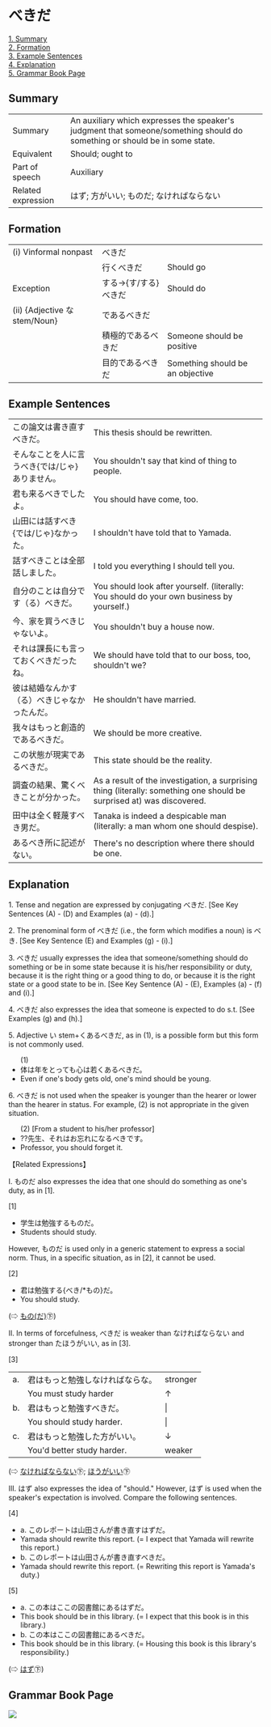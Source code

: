 # べきだ

[1. Summary](#summary)<br>
[2. Formation](#formation)<br>
[3. Example Sentences](#example-sentences)<br>
[4. Explanation](#explanation)<br>
[5. Grammar Book Page](#grammar-book-page)<br>


## Summary

<table><tr>   <td>Summary</td>   <td>An auxiliary which expresses the speaker's judgment that someone/something should do something or should be in some state.</td></tr><tr>   <td>Equivalent</td>   <td>Should; ought to</td></tr><tr>   <td>Part of speech</td>   <td>Auxiliary</td></tr><tr>   <td>Related expression</td>   <td>はず; 方がいい; ものだ; なければならない</td></tr></table>

## Formation

<table class="table"> <tbody><tr class="tr head"> <td class="td"><span class="numbers">(i)</span> <span> <span class="bold">Vinformal    nonpast</span></span></td> <td class="td"><span class="concept">べきだ</span> </td> <td class="td"><span>&nbsp;</span></td> </tr> <tr class="tr"> <td class="td"><span>&nbsp;</span></td> <td class="td"><span>行く<span class="concept">べきだ</span></span> </td> <td class="td"><span>Should go</span></td> </tr> <tr class="tr head"> <td class="td"><span class="bold"><span>Exception</span></span></td> <td class="td"><span>する</span><span>→{<span class="concept">す</span>/<span class="concept">する</span>} <span class="concept">べきだ</span></span></td> <td class="td"><span>Should do</span></td> </tr> <tr class="tr head"> <td class="td"><span class="numbers">(ii)</span> <span> <span class="bold">{Adjective    な stem/Noun}</span></span></td> <td class="td"><span class="concept">であるべきだ</span> </td> <td class="td"><span>&nbsp;</span></td> </tr> <tr class="tr"> <td class="td"><span>&nbsp;</span></td> <td class="td"><span>積極的<span class="concept">であるべきだ</span></span> </td> <td class="td"><span>Someone should be positive</span></td> </tr> <tr class="tr"> <td class="td"><span>&nbsp;</span></td> <td class="td"><span>目的<span class="concept">であるべきだ</span></span> </td> <td class="td"><span>Something should be an    objective</span></td> </tr> </tbody></table>

## Example Sentences

<table><tr>   <td>この論文は書き直すべきだ。</td>   <td>This thesis should be rewritten.</td></tr><tr>   <td>そんなことを人に言うべき{では/じゃ}ありません。</td>   <td>You shouldn't say that kind of thing to people.</td></tr><tr>   <td>君も来るべきでしたよ。</td>   <td>You should have come, too.</td></tr><tr>   <td>山田には話すべき{では/じゃ}なかった。</td>   <td>I shouldn't have told that to Yamada.</td></tr><tr>   <td>話すべきことは全部話しました。</td>   <td>I told you everything I should tell you.</td></tr><tr>   <td>自分のことは自分です（る）べきだ。</td>   <td>You should look after yourself. (literally: You should do your own business by yourself.)</td></tr><tr>   <td>今、家を買うべきじゃないよ。</td>   <td>You shouldn't buy a house now.</td></tr><tr>   <td>それは課長にも言っておくべきだったね。</td>   <td>We should have told that to our boss, too, shouldn't we?</td></tr><tr>   <td>彼は結婚なんかす（る）べきじゃなかったんだ。</td>   <td>He shouldn't have married.</td></tr><tr>   <td>我々はもっと創造的であるべきだ。</td>   <td>We should be more creative.</td></tr><tr>   <td>この状態が現実であるべきだ。</td>   <td>This state should be the reality.</td></tr><tr>   <td>調査の結果、驚くべきことが分かった。</td>   <td>As a result of the investigation, a surprising thing (literally: something one should be surprised at) was discovered.</td></tr><tr>   <td>田中は全く軽蔑すべき男だ。</td>   <td>Tanaka is indeed a despicable man (literally: a man whom one should despise).</td></tr><tr>   <td>あるべき所に記述がない。</td>   <td>There's no description where there should be one.</td></tr></table>

## Explanation

<p>1. Tense and negation are expressed by conjugating <span class="cloze">べきだ</span>. [See Key Sentences (A) - (D) and Examples (a) - (d).]</p>  <p>2. The prenominal form of <span class="cloze">べきだ</span> (i.e., the form which modifies a noun) is <span class="cloze">べき</span>. [See Key Sentence (E) and Examples (g) - (i).]</p>  <p>3. <span class="cloze">べきだ</span> usually expresses the idea that someone/something should do something or be in some state because it is his/her responsibility or duty, because it is the right thing or a good thing to do, or because it is the right state or a good state to be in. [See Key Sentence (A) - (E), Examples (a) - (f) and (i).]</p>  <p>4. <span class="cloze">べきだ</span> also expresses the idea that someone is expected to do s.t. [See Examples (g) and (h).]</p>  <p>5. Adjective い stem+くある<span class="cloze">べきだ</span>, as in (1), is a possible form but this form is not commonly used.</p>  <ul>(1) <li>体は年をとっても心は若くある<span class="cloze">べきだ</span>。</li> <li>Even if one's body gets old, one's mind should be young.</li> </ul>  <p>6. <span class="cloze">べきだ</span> is not used when the speaker is younger than the hearer or lower than the hearer in status. For example, (2) is not appropriate in the given situation.</p>  <ul>(2) [From a student to his/her professor] <li>??先生、それはお忘れになる<span class="cloze">べきです</span>。</li> <li>Professor, you should forget it.</li> </ul>  <p>【Related Expressions】</p>  <p>I. ものだ also expresses the idea that one should do something as one's duty, as in [1].</p>  <p>[1]</p>  <ul> <li>学生は勉強するものだ。</li> <li>Students should study.</li> </ul>  <p>However, ものだ is used only in a generic statement to express a social norm. Thus, in a specific situation, as in [2], it cannot be used.</p>  <p>[2]</p>  <ul> <li>君は勉強する{べき/*もの}だ。</li> <li>You should study.</li> </ul>  <p>(⇨ <a href="http://bunpou.neocities.org/基本basic.html#㊦ もの(だ)">もの(だ)</a>㊦)</p></p>  <p>II. In terms of forcefulness, <span class="cloze">べきだ</span> is weaker than なければならない and stronger than たほうがいい, as in [3].</p>  <p>[3]</p>  <table class="table"> <tbody> <tr class="tr"> <td class="td">a. </td> <td class="td">君はもっと勉強しなければならな。</td> <td class="td">stronger</td> </tr> <tr class="tr"> <td class="td"></td> <td class="td">You must study harder</td> <td class="td">↑</td> </tr> <tr class="tr"> <td class="td">b. </td> <td class="td">君はもっと勉強す<span class="cloze">べきだ</span>。</td> <td class="td">|</td> </tr> <tr class="tr"> <td class="td"></td> <td class="td">You should study harder.</td> <td class="td">|</td> </tr> <tr class="tr"> <td class="td">c. </td> <td class="td">君はもっと勉強した方がいい。</td> <td class="td">↓</td> </tr> <tr class="tr"> <td class="td"></td> <td class="td">You'd better study harder.</td> <td class="td">weaker</td> </tr> </tbody> </table>  <p>(⇨ <a href="http://bunpou.neocities.org/基本basic.html#㊦ なければならない">なければならない</a>㊦; <a href="http://bunpou.neocities.org/基本basic.html#㊦ ほうがいい">ほうがいい</a>㊦</p>  <p>III. はず also expresses the idea of "should." However, はず is used when the speaker's expectation is involved. Compare the following sentences.</p>  <p>[4] </p>  <ul> <li>a. このレポートは山田さんが書き直すはずだ。</li> <li>Yamada should rewrite this report. (= I expect that Yamada will rewrite this report.)</li>  <li>b. このレポートは山田さんが書き直す<span class="cloze">べきだ</span>。</li> <li>Yamada should rewrite this report. (= Rewriting this report is Yamada's duty.)</li> </ul>  <p>[5]</p>  <ul> <li>a. この本はここの図書館にあるはずだ。</li> <li>This book should be in this library. (= I expect that this book is in this library.)</li>  <li>b. この本はここの図書館にある<span class="cloze">べきだ</span>。</li> <li>This book should be in this library. (= Housing this book is this library's responsibility.)</li> </ul>  <p>(⇨ <a href="http://bunpou.neocities.org/基本basic.html#㊦ はず">はず</a>㊦)</p>

## Grammar Book Page

![](../img/Intermediateべきだ.png)


